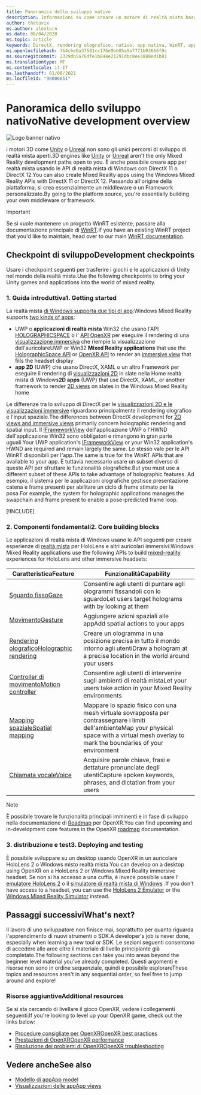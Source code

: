 ```yaml
---
title: Panoramica dello sviluppo nativo
description: Informazioni su come creare un motore di realtà mista basato su DirectX usando direttamente le API di realtà mista di Windows.
author: thetuvix
ms.author: alexturn
ms.date: 08/04/2020
ms.topic: article
keywords: DirectX, rendering olografico, nativo, app nativa, WinRT, app WinRT, API della piattaforma, motore personalizzato, middleware, auricolare realtà mista, cuffia di realtà mista di Windows, auricolare della realtà virtuale
ms.openlocfilehash: 764cbe0a37501cc176e9bb05a9a7771b03666f0c
ms.sourcegitcommit: 2329db5a76dfe1b844e21291dbc8ee3888ed1b81
ms.translationtype: MT
ms.contentlocale: it-IT
ms.lasthandoff: 01/08/2021
ms.locfileid: "98006851"
---
```

# <a name="native-development-overview"></a><span data-ttu-id="89bf3-104">Panoramica dello sviluppo nativo</span><span class="sxs-lookup"><span data-stu-id="89bf3-104">Native development overview</span></span>

![Logo banner nativo](../images/native_logo_banner.png)

<span data-ttu-id="89bf3-106">i motori 3D come [Unity](../unity/unity-development-overview.md) o [Unreal](../unreal/unreal-development-overview.md) non sono gli unici percorsi di sviluppo di realtà mista aperti.</span><span class="sxs-lookup"><span data-stu-id="89bf3-106">3D engines like [Unity](../unity/unity-development-overview.md) or [Unreal](../unreal/unreal-development-overview.md) aren't the only Mixed Reality development paths open to you.</span></span> <span data-ttu-id="89bf3-107">È anche possibile creare app per realtà mista usando le API di realtà mista di Windows con DirectX 11 o DirectX 12.</span><span class="sxs-lookup"><span data-stu-id="89bf3-107">You can also create Mixed Reality apps using the Windows Mixed Reality APIs with DirectX 11 or DirectX 12.</span></span> <span data-ttu-id="89bf3-108">Passando all'origine della piattaforma, si crea essenzialmente un middleware o un Framework personalizzato.</span><span class="sxs-lookup"><span data-stu-id="89bf3-108">By going to the platform source, you're essentially building your own middleware or framework.</span></span> 

> [!IMPORTANT]
> <span data-ttu-id="89bf3-109">Se si vuole mantenere un progetto WinRT esistente, passare alla documentazione principale di [WinRT](creating-a-holographic-directx-project.md).</span><span class="sxs-lookup"><span data-stu-id="89bf3-109">If you have an existing WinRT project that you'd like to maintain, head over to our main [WinRT documentation](creating-a-holographic-directx-project.md).</span></span> 

## <a name="development-checkpoints"></a><span data-ttu-id="89bf3-110">Checkpoint di sviluppo</span><span class="sxs-lookup"><span data-stu-id="89bf3-110">Development checkpoints</span></span>

<span data-ttu-id="89bf3-111">Usare i checkpoint seguenti per trasferire i giochi e le applicazioni di Unity nel mondo della realtà mista.</span><span class="sxs-lookup"><span data-stu-id="89bf3-111">Use the following checkpoints to bring your Unity games and applications into the world of mixed reality.</span></span>

### <a name="1-getting-started"></a><span data-ttu-id="89bf3-112">1. Guida introduttiva</span><span class="sxs-lookup"><span data-stu-id="89bf3-112">1. Getting started</span></span>

<span data-ttu-id="89bf3-113">La realtà mista [di Windows supporta due tipi di app](../../design/app-views.md):</span><span class="sxs-lookup"><span data-stu-id="89bf3-113">Windows Mixed Reality supports [two kinds of apps](../../design/app-views.md):</span></span>
* <span data-ttu-id="89bf3-114">UWP o **applicazioni di realtà mista** Win32 che usano l'API [HOLOGRAPHICSPACE](getting-a-holographicspace.md) o l' [API OpenXR](openxr.md) per eseguire il rendering di una [visualizzazione immersiva](../../design/app-views.md) che riempie la visualizzazione dell'auricolare</span><span class="sxs-lookup"><span data-stu-id="89bf3-114">UWP or Win32 **Mixed Reality applications** that use the [HolographicSpace API](getting-a-holographicspace.md) or [OpenXR API](openxr.md) to render an [immersive view](../../design/app-views.md) that fills the headset display</span></span>
* <span data-ttu-id="89bf3-115">**app 2D** (UWP) che usano DirectX, XAML o un altro Framework per eseguire il rendering di [visualizzazioni 2D](../../design/app-views.md#2d-views) in slate nella Home realtà mista di Windows</span><span class="sxs-lookup"><span data-stu-id="89bf3-115">**2D apps** (UWP) that use DirectX, XAML, or another framework to render [2D views](../../design/app-views.md#2d-views) on slates in the Windows Mixed Reality home</span></span>

<span data-ttu-id="89bf3-116">Le differenze tra lo sviluppo di DirectX per le [visualizzazioni 2D e le visualizzazioni immersive](../../design/app-views.md) riguardano principalmente il rendering olografico e l'input spaziale.</span><span class="sxs-lookup"><span data-stu-id="89bf3-116">The differences between DirectX development for [2D views and immersive views](../../design/app-views.md) primarily concern holographic rendering and spatial input.</span></span> <span data-ttu-id="89bf3-117">Il [IFrameworkView](https://msdn.microsoft.com/library/windows/apps/windows.applicationmodel.core.iframeworkview.aspx) dell'applicazione UWP o l'HWND dell'applicazione Win32 sono obbligatori e rimangono in gran parte uguali.</span><span class="sxs-lookup"><span data-stu-id="89bf3-117">Your UWP application's [IFrameworkView](https://msdn.microsoft.com/library/windows/apps/windows.applicationmodel.core.iframeworkview.aspx) or your Win32 application's HWND are required and remain largely the same.</span></span> <span data-ttu-id="89bf3-118">Lo stesso vale per le API WinRT disponibili per l'app.</span><span class="sxs-lookup"><span data-stu-id="89bf3-118">The same is true for the WinRT APIs that are available to your app.</span></span> <span data-ttu-id="89bf3-119">È tuttavia necessario usare un subset diverso di queste API per sfruttare le funzionalità olografiche.</span><span class="sxs-lookup"><span data-stu-id="89bf3-119">But you must use a different subset of these APIs to take advantage of holographic features.</span></span> <span data-ttu-id="89bf3-120">Ad esempio, il sistema per le applicazioni olografiche gestisce presentazione catena e frame presenti per abilitare un ciclo di frame stimato per la posa.</span><span class="sxs-lookup"><span data-stu-id="89bf3-120">For example, the system for holographic applications manages the swapchain and frame present to enable a pose-predicted frame loop.</span></span>

[!INCLUDE[](../includes/native-getting-started.md)]

### <a name="2-core-building-blocks"></a><span data-ttu-id="89bf3-121">2. Componenti fondamentali</span><span class="sxs-lookup"><span data-stu-id="89bf3-121">2. Core building blocks</span></span>

<span data-ttu-id="89bf3-122">Le applicazioni di realtà mista di Windows usano le API seguenti per creare esperienze di [realtà mista](../../discover/mixed-reality.md) per HoloLens e altri auricolari immersivi:</span><span class="sxs-lookup"><span data-stu-id="89bf3-122">Windows Mixed Reality applications use the following APIs to build [mixed-reality](../../discover/mixed-reality.md) experiences for HoloLens and other immersive headsets:</span></span>

|  <span data-ttu-id="89bf3-123">Caratteristica</span><span class="sxs-lookup"><span data-stu-id="89bf3-123">Feature</span></span>  |  <span data-ttu-id="89bf3-124">Funzionalità</span><span class="sxs-lookup"><span data-stu-id="89bf3-124">Capability</span></span>  |
| --- | --- |
| [<span data-ttu-id="89bf3-125">Sguardo fisso</span><span class="sxs-lookup"><span data-stu-id="89bf3-125">Gaze</span></span>](../../design/gaze-and-commit.md) | <span data-ttu-id="89bf3-126">Consentire agli utenti di puntare agli ologrammi fissandoli con lo sguardo</span><span class="sxs-lookup"><span data-stu-id="89bf3-126">Let users target holograms with by looking at them</span></span> |
| [<span data-ttu-id="89bf3-127">Movimento</span><span class="sxs-lookup"><span data-stu-id="89bf3-127">Gesture</span></span>](../../design/gaze-and-commit.md#composite-gestures) | <span data-ttu-id="89bf3-128">Aggiungere azioni spaziali alle app</span><span class="sxs-lookup"><span data-stu-id="89bf3-128">Add spatial actions to your apps</span></span> |
| [<span data-ttu-id="89bf3-129">Rendering olografico</span><span class="sxs-lookup"><span data-stu-id="89bf3-129">Holographic rendering</span></span>](../platform-capabilities-and-apis/rendering.md) | <span data-ttu-id="89bf3-130">Creare un ologramma in una posizione precisa in tutto il mondo intorno agli utenti</span><span class="sxs-lookup"><span data-stu-id="89bf3-130">Draw a hologram at a precise location in the world around your users</span></span> |
| [<span data-ttu-id="89bf3-131">Controller di movimento</span><span class="sxs-lookup"><span data-stu-id="89bf3-131">Motion controller</span></span>](../../design/motion-controllers.md) | <span data-ttu-id="89bf3-132">Consentire agli utenti di intervenire sugli ambienti di realtà mista</span><span class="sxs-lookup"><span data-stu-id="89bf3-132">Let your users take action in your Mixed Reality environments</span></span> |
| [<span data-ttu-id="89bf3-133">Mapping spaziale</span><span class="sxs-lookup"><span data-stu-id="89bf3-133">Spatial mapping</span></span>](../../design/spatial-mapping.md) | <span data-ttu-id="89bf3-134">Mappare lo spazio fisico con una mesh virtuale sovrapposta per contrassegnare i limiti dell'ambiente</span><span class="sxs-lookup"><span data-stu-id="89bf3-134">Map your physical space with a virtual mesh overlay to mark the boundaries of your environment</span></span> |
| [<span data-ttu-id="89bf3-135">Chiamata vocale</span><span class="sxs-lookup"><span data-stu-id="89bf3-135">Voice</span></span>](../../design/voice-input.md) | <span data-ttu-id="89bf3-136">Acquisire parole chiave, frasi e dettature pronunciate degli utenti</span><span class="sxs-lookup"><span data-stu-id="89bf3-136">Capture spoken keywords, phrases, and dictation from your users</span></span> |
 
> [!NOTE]
> <span data-ttu-id="89bf3-137">È possibile trovare le funzionalità principali imminenti e in fase di sviluppo nella documentazione di [Roadmap](openxr.md#roadmap) per OpenXR.</span><span class="sxs-lookup"><span data-stu-id="89bf3-137">You can find upcoming and in-development core features in the OpenXR [roadmap](openxr.md#roadmap) documentation.</span></span>

### <a name="3-deploying-and-testing"></a><span data-ttu-id="89bf3-138">3. distribuzione e test</span><span class="sxs-lookup"><span data-stu-id="89bf3-138">3. Deploying and testing</span></span>

<span data-ttu-id="89bf3-139">È possibile sviluppare su un desktop usando OpenXR in un auricolare HoloLens 2 o Windows misto realtà mista.</span><span class="sxs-lookup"><span data-stu-id="89bf3-139">You can develop on a desktop using OpenXR on a HoloLens 2 or Windows Mixed Reality immersive headset.</span></span>  <span data-ttu-id="89bf3-140">Se non si ha accesso a una cuffia, è invece possibile usare l' [emulatore HoloLens 2](../platform-capabilities-and-apis/using-the-hololens-emulator.md) o il [simulatore di realtà mista di Windows](../platform-capabilities-and-apis/using-the-windows-mixed-reality-simulator.md) .</span><span class="sxs-lookup"><span data-stu-id="89bf3-140">If you don't have access to a headset, you can use the [HoloLens 2 Emulator](../platform-capabilities-and-apis/using-the-hololens-emulator.md) or the [Windows Mixed Reality Simulator](../platform-capabilities-and-apis/using-the-windows-mixed-reality-simulator.md) instead.</span></span>

## <a name="whats-next"></a><span data-ttu-id="89bf3-141">Passaggi successivi</span><span class="sxs-lookup"><span data-stu-id="89bf3-141">What's next?</span></span>

<span data-ttu-id="89bf3-142">Il lavoro di uno sviluppatore non finisce mai, soprattutto per quanto riguarda l'apprendimento di nuovi strumenti o SDK.</span><span class="sxs-lookup"><span data-stu-id="89bf3-142">A developer's job is never done, especially when learning a new tool or SDK.</span></span> <span data-ttu-id="89bf3-143">Le sezioni seguenti consentono di accedere alle aree oltre il materiale di livello principiante già completato.</span><span class="sxs-lookup"><span data-stu-id="89bf3-143">The following sections can take you into areas beyond the beginner level material you've already completed.</span></span> <span data-ttu-id="89bf3-144">Questi argomenti e risorse non sono in ordine sequenziale, quindi è possibile esplorare</span><span class="sxs-lookup"><span data-stu-id="89bf3-144">These topics and resources aren't in any sequential order, so feel free to jump around and explore!</span></span>

### <a name="additional-resources"></a><span data-ttu-id="89bf3-145">Risorse aggiuntive</span><span class="sxs-lookup"><span data-stu-id="89bf3-145">Additional resources</span></span>

<span data-ttu-id="89bf3-146">Se si sta cercando di livellare il gioco OpenXR, vedere i collegamenti seguenti:</span><span class="sxs-lookup"><span data-stu-id="89bf3-146">If you're looking to level up your OpenXR game, check out the links below:</span></span>

* [<span data-ttu-id="89bf3-147">Procedure consigliate per OpenXR</span><span class="sxs-lookup"><span data-stu-id="89bf3-147">OpenXR best practices</span></span>](openxr-best-practices.md)
* [<span data-ttu-id="89bf3-148">Prestazioni di OpenXR</span><span class="sxs-lookup"><span data-stu-id="89bf3-148">OpenXR performance</span></span>](openxr-performance.md)
* [<span data-ttu-id="89bf3-149">Risoluzione dei problemi di OpenXR</span><span class="sxs-lookup"><span data-stu-id="89bf3-149">OpenXR troubleshooting</span></span>](openxr-troubleshooting.md)

## <a name="see-also"></a><span data-ttu-id="89bf3-150">Vedere anche</span><span class="sxs-lookup"><span data-stu-id="89bf3-150">See also</span></span>
* [<span data-ttu-id="89bf3-151">Modello di app</span><span class="sxs-lookup"><span data-stu-id="89bf3-151">App model</span></span>](../../design/app-model.md)
* [<span data-ttu-id="89bf3-152">Visualizzazioni delle app</span><span class="sxs-lookup"><span data-stu-id="89bf3-152">App views</span></span>](../../design/app-views.md)
